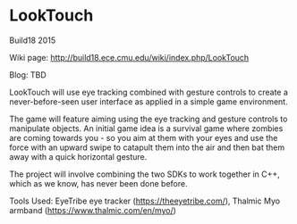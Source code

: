 LookTouch
=========

Build18 2015

Wiki page: http://build18.ece.cmu.edu/wiki/index.php/LookTouch

Blog: TBD

LookTouch will use eye tracking combined with gesture controls to create a never-before-seen user interface as applied in a simple game environment.

The game will feature aiming using the eye tracking and gesture controls to manipulate objects. An initial game idea is a survival game where zombies are coming towards you - so you aim at them with your eyes and use the force with an upward swipe to catapult them into the air and then bat them away with a quick horizontal gesture.

The project will involve combining the two SDKs to work together in C++, which as we know, has never been done before.

Tools Used: EyeTribe eye tracker (https://theeyetribe.com/), Thalmic Myo armband (https://www.thalmic.com/en/myo/)
